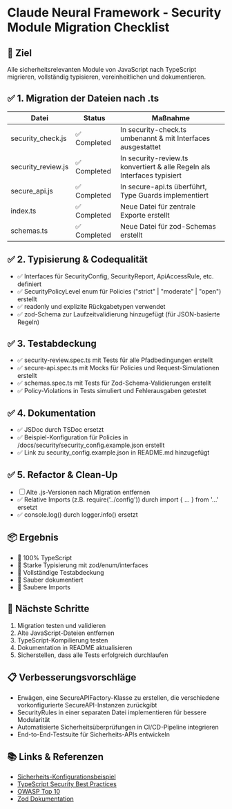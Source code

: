 # Claude Neural Framework - Security Module Migration Checklist

## 🔐 Ziel

Alle sicherheitsrelevanten Module von JavaScript nach TypeScript migrieren, vollständig typisieren, vereinheitlichen und dokumentieren.

## ✅ 1. Migration der Dateien nach .ts

| Datei | Status | Maßnahme |
|-------|--------|----------|
| security_check.js | ✅ Completed | In security-check.ts umbenannt & mit Interfaces ausgestattet |
| security_review.js | ✅ Completed | In security-review.ts konvertiert & alle Regeln als Interfaces typisiert |
| secure_api.js | ✅ Completed | In secure-api.ts überführt, Type Guards implementiert |
| index.ts | ✅ Completed | Neue Datei für zentrale Exporte erstellt |
| schemas.ts | ✅ Completed | Neue Datei für zod-Schemas erstellt |

## ✅ 2. Typisierung & Codequalität

- ✅ Interfaces für SecurityConfig, SecurityReport, ApiAccessRule, etc. definiert
- ✅ SecurityPolicyLevel enum für Policies ("strict" | "moderate" | "open") erstellt
- ✅ readonly und explizite Rückgabetypen verwendet
- ✅ zod-Schema zur Laufzeitvalidierung hinzugefügt (für JSON-basierte Regeln)

## ✅ 3. Testabdeckung

- ✅ security-review.spec.ts mit Tests für alle Pfadbedingungen erstellt
- ✅ secure-api.spec.ts mit Mocks für Policies und Request-Simulationen erstellt
- ✅ schemas.spec.ts mit Tests für Zod-Schema-Validierungen erstellt
- ✅ Policy-Violations in Tests simuliert und Fehlerausgaben getestet

## ✅ 4. Dokumentation

- ✅ JSDoc durch TSDoc ersetzt
- ✅ Beispiel-Konfiguration für Policies in /docs/security/security_config.example.json erstellt
- ✅ Link zu security_config.example.json in README.md hinzugefügt

## ✅ 5. Refactor & Clean-Up

- ☐ Alte .js-Versionen nach Migration entfernen
- ✅ Relative Imports (z.B. require('../config')) durch import { ... } from '...' ersetzt
- ✅ console.log() durch logger.info() ersetzt

## 📦 Ergebnis

- 💠 100% TypeScript
- 🔐 Starke Typisierung mit zod/enum/interfaces
- 🧪 Vollständige Testabdeckung
- 📄 Sauber dokumentiert
- 🧭 Saubere Imports

## 🔄 Nächste Schritte

1. Migration testen und validieren
2. Alte JavaScript-Dateien entfernen
3. TypeScript-Kompilierung testen
4. Dokumentation in README aktualisieren
5. Sicherstellen, dass alle Tests erfolgreich durchlaufen

## 📋 Verbesserungsvorschläge

- Erwägen, eine SecureAPIFactory-Klasse zu erstellen, die verschiedene vorkonfigurierte SecureAPI-Instanzen zurückgibt
- SecurityRules in einer separaten Datei implementieren für bessere Modularität
- Automatisierte Sicherheitsüberprüfungen in CI/CD-Pipeline integrieren
- End-to-End-Testsuite für Sicherheits-APIs entwickeln

## 📚 Links & Referenzen

- [Sicherheits-Konfigurationsbeispiel](../docs/security/security_config.example.json)
- [TypeScript Security Best Practices](https://www.typescriptlang.org/docs/handbook/declaration-files/do-s-and-don-ts.html)
- [OWASP Top 10](https://owasp.org/www-project-top-ten/)
- [Zod Dokumentation](https://zod.dev/)